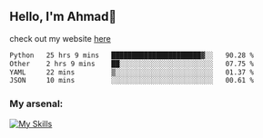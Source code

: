 
## Hello, I'm Ahmad👋

check out my website [here](https://ahmadalwi.com/)

<!--START_SECTION:waka-->

```txt
Python   25 hrs 9 mins   ██████████████████████▓░░   90.28 %
Other    2 hrs 9 mins    ██░░░░░░░░░░░░░░░░░░░░░░░   07.75 %
YAML     22 mins         ▒░░░░░░░░░░░░░░░░░░░░░░░░   01.37 %
JSON     10 mins         ░░░░░░░░░░░░░░░░░░░░░░░░░   00.61 %
```

<!--END_SECTION:waka-->

### My arsenal:

[![My Skills](https://skillicons.dev/icons?i=js,ts,py,go,react,nextjs,svelte,nodejs,django,tailwind,html,css,sass,firebase,mongodb,postgres,mysql,redis,git,github,docker,vscode,figma,godot)](https://skillicons.dev)
